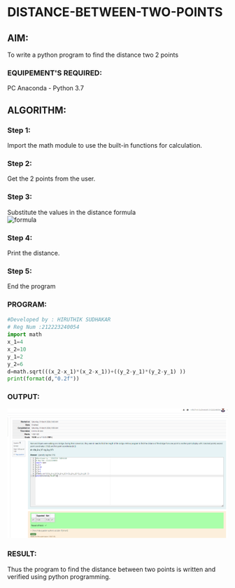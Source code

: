 # DISTANCE-BETWEEN-TWO-POINTS

## AIM:
To write a python program to find the distance two 2 points
### EQUIPEMENT'S REQUIRED:
PC Anaconda - Python 3.7
## ALGORITHM:
### Step 1:
Import the math module to use the built-in functions for calculation.

### Step 2:
Get the 2 points from the user.

### Step 3:
Substitute the values in the distance formula<br>
![formula](/formula.JPG)
### Step 4:
Print the distance.

### Step 5:
End the program 

### PROGRAM:
```python
#Developed by : HIRUTHIK SUDHAKAR
# Reg Num :212223240054 
import math
x_1=4
x_2=10
y_1=2
y_2=6
d=math.sqrt(((x_2-x_1)*(x_2-x_1))+((y_2-y_1)*(y_2-y_1) ))
print(format(d,"0.2f"))
```
### OUTPUT:

![alt text](image.png)

### RESULT:

Thus the program to find the distance between two points is written and verified using python programming.